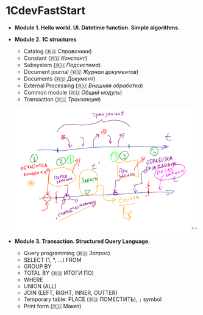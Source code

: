 # 1CdevFastStart

+ **Module 1. Hello world. UI. Datetime function. Simple algorithms.**

+ **Module 2. 1C structures**
    + Catalog (🇷🇺 *Справочики*)
    + Constant (🇷🇺 *Констант*)
    + Subsystem (🇷🇺 *Подсистема*)
    + Document journal (🇷🇺 *Журнал документов*)
    + Documents (🇷🇺 *Документ*)
    + External Processing (🇷🇺 *Внешняя обработка*)
    + Common module (🇷🇺 *Общий модуль*)
    + Transaction (🇷🇺 *Транзакция*)

    ![Alt text](./M2P9/M2C9TRANSACTION.png)

+ **Module 3. Transaction. Structured Query Language.**
    + Query programming (🇷🇺 *Запрос*)
    + SELECT (1, *, ...) FROM
    + GROUP BY
    + TOTAL BY (🇷🇺 ИТОГИ ПО)
    + WHERE
    + UNION (ALL)
    + JOIN (LEFT, RIGHT, INNER, OUTTER)
    + Temporary table: PLACE (🇷🇺 ПОМЕСТИТЬ), `;` symbol
    + Print form (🇷🇺 Макет)